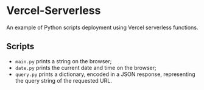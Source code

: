 # Vercel-Serverless

An example of Python scripts deployment using Vercel serverless functions.

## Scripts

* `main.py` prints a string on the browser;
* `date.py` prints the current date and time on the browser;
* `query.py` prints a dictionary, encoded in a JSON response, representing the query string of the requested URL.
